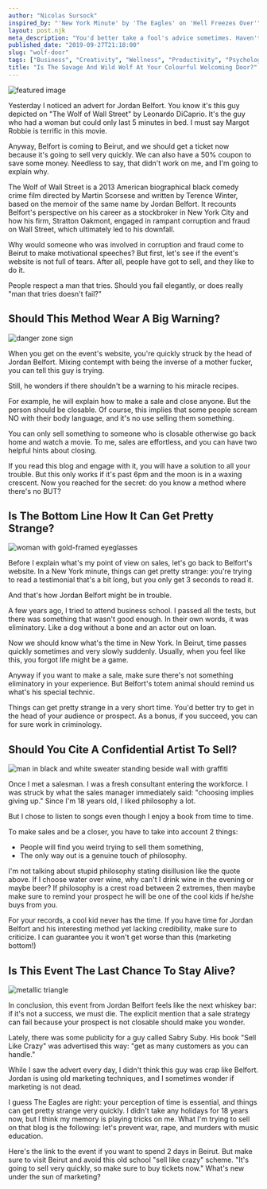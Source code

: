 ```yaml
---
author: "Nicolas Sursock"
inspired_by: "'New York Minute' by 'The Eagles' on 'Hell Freezes Over'"
layout: post.njk
meta_description: "You'd better take a fool's advice sometimes. Haven't we all learned from them and from sages? Failing elegantly is a lost art in our society."
published_date: "2019-09-27T21:18:00"
slug: "wolf-door"
tags: ["Business", "Creativity", "Wellness", "Productivity", "Psychology"]
title: "Is The Savage And Wild Wolf At Your Colourful Welcoming Door?"
---
```


![featured image](https://images.unsplash.com/photo-1517111109658-0780925e6178?ixlib=rb-4.0.3&ixid=MnwxMjA3fDB8MHxwaG90by1wYWdlfHx8fGVufDB8fHx8&auto=format&fit=crop)

Yesterday I noticed an advert for Jordan Belfort. You know it's this guy depicted on "The Wolf of Wall Street" by Leonardo DiCaprio. It's the guy who had a woman but could only last 5 minutes in bed. I must say Margot Robbie is terrific in this movie.

Anyway, Belfort is coming to Beirut, and we should get a ticket now because it's going to sell very quickly. We can also have a 50% coupon to save some money. Needless to say, that didn't work on me, and I'm going to explain why.

The Wolf of Wall Street is a 2013 American biographical black comedy crime film directed by Martin Scorsese and written by Terence Winter, based on the memoir of the same name by Jordan Belfort. It recounts Belfort's perspective on his career as a stockbroker in New York City and how his firm, Stratton Oakmont, engaged in rampant corruption and fraud on Wall Street, which ultimately led to his downfall.

Why would someone who was involved in corruption and fraud come to Beirut to make motivational speeches? But first, let's see if the event's website is not full of tears. After all, people have got to sell, and they like to do it.

People respect a man that tries. Should you fail elegantly, or does really "man that tries doesn't fail?"

## Should This Method Wear A Big Warning?

![danger zone sign](https://images.unsplash.com/photo-1624021097786-e621f5e3d52d?ixlib=rb-4.0.3&ixid=MnwxMjA3fDB8MHxwaG90by1wYWdlfHx8fGVufDB8fHx8&auto=format&fit=crop&q=80&w=800&h=600)

When you get on the event's website, you're quickly struck by the head of Jordan Belfort. Mixing contempt with being the inverse of a mother fucker, you can tell this guy is trying.

Still, he wonders if there shouldn't be a warning to his miracle recipes.

For example, he will explain how to make a sale and close anyone. But the person should be closable. Of course, this implies that some people scream NO with their body language, and it's no use selling them something.

You can only sell something to someone who is closable otherwise go back home and watch a movie. To me, sales are effortless, and you can have two helpful hints about closing.

If you read this blog and engage with it, you will have a solution to all your trouble. But this only works if it's past 6pm and the moon is in a waxing crescent. Now you reached for the secret: do you know a method where there's no BUT?

## Is The Bottom Line How It Can Get Pretty Strange?

![woman with gold-framed eyeglasses](https://images.unsplash.com/photo-1544390951-7b9e6547fb28?ixlib=rb-4.0.3&ixid=MnwxMjA3fDB8MHxwaG90by1wYWdlfHx8fGVufDB8fHx8&auto=format&fit=crop&q=80&w=800&h=600)

Before I explain what's my point of view on sales, let's go back to Belfort's website. In a New York minute, things can get pretty strange: you're trying to read a testimonial that's a bit long, but you only get 3 seconds to read it.

And that's how Jordan Belfort might be in trouble.

A few years ago, I tried to attend business school. I passed all the tests, but there was something that wasn't good enough. In their own words, it was eliminatory. Like a dog without a bone and an actor out on loan.

Now we should know what's the time in New York. In Beirut, time passes quickly sometimes and very slowly suddenly. Usually, when you feel like this, you forgot life might be a game.

Anyway if you want to make a sale, make sure there's not something eliminatory in your experience. But Belfort's totem animal should remind us what's his special technic.

Things can get pretty strange in a very short time. You'd better try to get in the head of your audience or prospect. As a bonus, if you succeed, you can for sure work in criminology.

## Should You Cite A Confidential Artist To Sell?

![man in black and white sweater standing beside wall with graffiti](https://images.unsplash.com/photo-1628359355624-855775b5c9c4?ixlib=rb-4.0.3&ixid=MnwxMjA3fDB8MHxwaG90by1wYWdlfHx8fGVufDB8fHx8&auto=format&fit=crop&q=80&w=800&h=600)

Once I met a salesman. I was a fresh consultant entering the workforce. I was struck by what the sales manager immediately said: "choosing implies giving up." Since I'm 18 years old, I liked philosophy a lot.

But I chose to listen to songs even though I enjoy a book from time to time.

To make sales and be a closer, you have to take into account 2 things:
 - People will find you weird trying to sell them something,
 - The only way out is a genuine touch of philosophy.

I'm not talking about stupid philosophy stating disillusion like the quote above. If I choose water over wine, why can't I drink wine in the evening or maybe beer? If philosophy is a crest road between 2 extremes, then maybe make sure to remind your prospect he will be one of the cool kids if he/she buys from you.

For your records, a cool kid never has the time. If you have time for Jordan Belfort and his interesting method yet lacking credibility, make sure to criticize. I can guarantee you it won't get worse than this (marketing bottom!)

## Is This Event The Last Chance To Stay Alive?

![metallic triangle](https://images.unsplash.com/photo-1662072629492-b86a9d8e16b6?ixlib=rb-4.0.3&ixid=MnwxMjA3fDB8MHxwaG90by1wYWdlfHx8fGVufDB8fHx8&auto=format&fit=crop&q=80&w=800&h=600)

In conclusion, this event from Jordan Belfort feels like the next whiskey bar: if it's not a success, we must die. The explicit mention that a sale strategy can fail because your prospect is not closable should make you wonder.

Lately, there was some publicity for a guy called Sabry Suby. His book "Sell Like Crazy" was advertised this way: "get as many customers as you can handle."

While I saw the advert every day, I didn't think this guy was crap like Belfort. Jordan is using old marketing techniques, and I sometimes wonder if marketing is not dead.

I guess The Eagles are right: your perception of time is essential, and things can get pretty strange very quickly. I didn't take any holidays for 18 years now, but I think my memory is playing tricks on me. What I'm trying to sell on that blog is the following: let's prevent war, rape, and murders with music education.

Here's the link to the event if you want to spend 2 days in Beirut. But make sure to visit Beirut and avoid this old school "sell like crazy" scheme. "It's going to sell very quickly, so make sure to buy tickets now." What's new under the sun of marketing? 